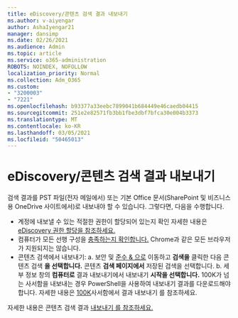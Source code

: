 ```yaml
---
title: eDiscovery/콘텐츠 검색 결과 내보내기
ms.author: v-aiyengar
author: AshaIyengar21
manager: dansimp
ms.date: 02/26/2021
ms.audience: Admin
ms.topic: article
ms.service: o365-administration
ROBOTS: NOINDEX, NOFOLLOW
localization_priority: Normal
ms.collection: Adm_O365
ms.custom:
- "3200003"
- "7221"
ms.openlocfilehash: b93377a33eebc7899041b684449e46caedb04415
ms.sourcegitcommit: 251e2e82571fb3bb1fbe3dbf7bfca30e004b3373
ms.translationtype: MT
ms.contentlocale: ko-KR
ms.lasthandoff: 03/05/2021
ms.locfileid: "50465013"
---
```

# <a name="export-ediscoverycontent-search-results"></a>eDiscovery/콘텐츠 검색 결과 내보내기

검색 결과를 PST 파일(전자 메일에서) 또는 기본 Office 문서(SharePoint 및 비즈니스용 OneDrive 사이트에서)로 내보내야 할 수 있습니다. 그렇다면, 다음을 수행합니다.

- 계정에 내보낼 수 있는 적절한 권한이 할당되어 있는지 확인 자세한 내용은 [eDiscovery 권한 할당을 참조하세요.](https://go.microsoft.com/fwlink/?linkid=2102406)
- 컴퓨터가 모든 선행 구성을 [충족하는지 확인합니다.](https://docs.microsoft.com/office365/securitycompliance/export-search-results#before-you-begin) Chrome과 같은 모든 브라우저가 지원되지는 않습니다.
- 콘텐츠 검색에서 내보내기: a. 보안 및 [준수 & 으로](https://protection.office.com/contentsearch) 이동하고 **검색을** 클릭한 다음 콘텐츠 검색 **을 선택합니다.** 콘텐츠 **검색 페이지에서** 저장된 검색을 선택합니다.
    b. 세부 정보 창의 **컴퓨터로** 결과 내보내기에서 내보내기 **시작을 선택합니다.** 100K가 넘는 사서함을 내보내는 경우 PowerShell을 사용하여 내보내기 결과를 다운로드해야 합니다. 자세한 내용은 [100K](https://go.microsoft.com/fwlink/?linkid=2143861)사서함에서 결과 내보내기 를 참조하세요.

자세한 내용은 콘텐츠 검색 결과 [내보내기 를 참조하세요.](https://go.microsoft.com/fwlink/?linkid=2102118)